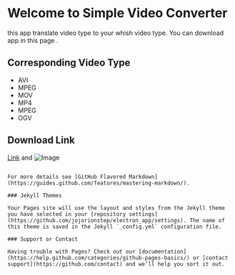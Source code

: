 # Welcome to Simple Video Converter

this app translate video type to your whish video type.
You can download app in this page .

## Corresponding Video Type 

- AVI
- MPEG
- MOV
- MP4
- MPEG
- OGV

## Download Link

[Link](url) and ![Image](src)
```

For more details see [GitHub Flavored Markdown](https://guides.github.com/features/mastering-markdown/).

### Jekyll Themes

Your Pages site will use the layout and styles from the Jekyll theme you have selected in your [repository settings](https://github.com/jojorionstep/electron_app/settings). The name of this theme is saved in the Jekyll `_config.yml` configuration file.

### Support or Contact

Having trouble with Pages? Check out our [documentation](https://help.github.com/categories/github-pages-basics/) or [contact support](https://github.com/contact) and we’ll help you sort it out.
